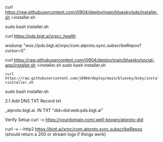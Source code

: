  
 curl https://raw.githubusercontent.com/j0904/deploy/main/bluesky/pds/installer.sh >installer.sh

sudo bash installer.sh

curl https://pds.bigt.ai/xrpc/_health

wsdump "wss://pds.bigt.ai/xrpc/com.atproto.sync.subscribeRepos?cursor=0"
 

  curl https://raw.githubusercontent.com/j0904/deploy/main/bluesky/social-app/installer.sh >installer.sh
  sudo bash installer.sh

    curl https://raw.githubusercontent.com/j0904/deploy/main/bluesky/bsky/installer.sh >installer.sh
  sudo bash installer.sh


  2.1 Add DNS TXT Record
txt
 
_atproto.bigt.ai. IN TXT "did=did:web:pds.bigt.ai"


Verify Setup
curl -v https://yourdomain.com/.well-known/atproto-did

curl -v --http2 https://bigt.ai/xrpc/com.atproto.sync.subscribeRepos
(should return a 200 or stream logs if things work)

